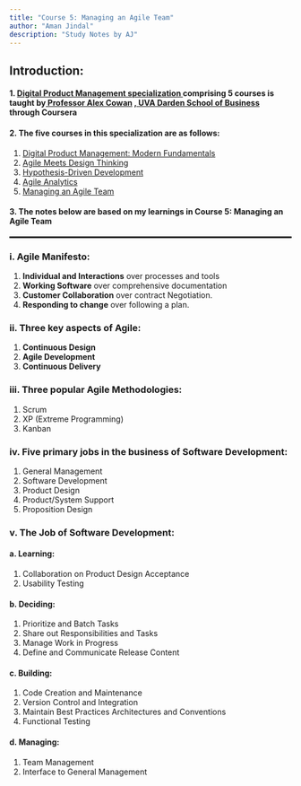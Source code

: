 ```yaml
---
title: "Course 5: Managing an Agile Team"
author: "Aman Jindal"
description: "Study Notes by AJ"
---
```


## Introduction:

#### 1. <a href='https://www.coursera.org/specializations/uva-darden-digital-product-management' target="_blank"> Digital Product Management specialization </a> comprising 5 courses is taught by<a href='https://www.alexandercowan.com/' target="_blank"> Professor Alex Cowan</a> <a href='https://www.darden.virginia.edu/' target="_blank">, UVA Darden School of Business</a> through Coursera

#### 2. The five courses in this specialization are as follows:
   1. <a href='https://www.coursera.org/learn/uva-darden-digital-product-management?specialization=uva-darden-digital-product-management' target="_blank"> Digital Product Management: Modern Fundamentals </a>
   2. <a href='https://www.coursera.org/learn/uva-darden-getting-started-agile?specialization=uva-darden-digital-product-management' target="_blank"> Agile Meets Design Thinking </a>
   3. <a href='https://www.coursera.org/learn/uva-darden-agile-testing?specialization=uva-darden-digital-product-management' target="_blank"> Hypothesis-Driven Development </a>
   4. <a href='https://www.coursera.org/learn/uva-darden-agile-analytics?specialization=uva-darden-digital-product-management' target="_blank"> Agile Analytics </a>
   5. <a href='https://www.coursera.org/learn/uva-darden-agile-team-management?specialization=uva-darden-digital-product-management' target="_blank"> Managing an Agile Team </a>

#### 3. The notes below are based on my learnings in Course 5: Managing an Agile Team

<hr style="border:.05px solid black">

### i. Agile Manifesto:
   1. **Individual and Interactions** over processes and tools
   2. **Working Software** over comprehensive documentation
   3. **Customer Collaboration** over contract Negotiation.
   4. **Responding to change** over following a plan.

### ii. Three key aspects of Agile:
   1. **Continuous Design**
   2. **Agile Development**
   3. **Continuous Delivery**

### iii. Three popular Agile Methodologies:
   1. Scrum
   2. XP (Extreme Programming)
   3. Kanban

### iv. Five primary jobs in the business of Software Development:
   1. General Management
   2. Software Development
   3. Product Design
   4. Product/System Support
   5. Proposition Design

### v. The Job of Software Development:

#### a. Learning:
   1. Collaboration on Product Design Acceptance
   2. Usability Testing

#### b. Deciding:
   1. Prioritize and Batch Tasks
   2. Share out Responsibilities and Tasks
   3. Manage Work in Progress
   4. Define and Communicate Release Content

#### c. Building:
   1. Code Creation and Maintenance
   2. Version Control and Integration
   3. Maintain Best Practices Architectures and Conventions
   4. Functional Testing

#### d. Managing:
   1. Team Management
   2. Interface to General Management
